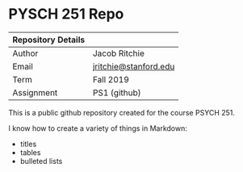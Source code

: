 # PYSCH 251 Repo

| Repository Details||
|---------|--------------|
| Author | Jacob Ritchie |
| Email | jritchie@stanford.edu |
| Term  | Fall 2019 |
| Assignment | PS1 (github) |

This is a public github repository created for the course PSYCH 251. 

I know how to create a variety of things in Markdown:

* titles
* tables
* bulleted lists
